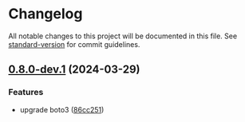 # Changelog

All notable changes to this project will be documented in this file. See [standard-version](https://github.com/conventional-changelog/standard-version) for commit guidelines.

## [0.8.0-dev.1](https://github.com/Seven-of-Di/ben/compare/v0.8.0-dev.0...v0.8.0-dev.1) (2024-03-29)


### Features

* upgrade boto3 ([86cc251](https://github.com/Seven-of-Di/ben/commit/86cc25128ac7411aa3785b1af0ea9078522d8d04))
